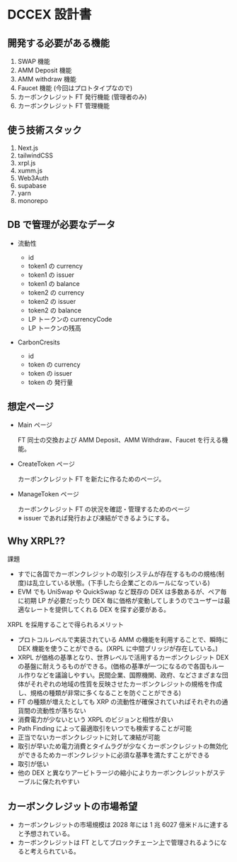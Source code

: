 # DCCEX 設計書

## 開発する必要がある機能

1. SWAP 機能
2. AMM Deposit 機能
3. AMM withdraw 機能
4. Faucet 機能 (今回はプロトタイプなので)
5. カーボンクレジット FT 発行機能 (管理者のみ)
6. カーボンクレジット FT 管理機能

## 使う技術スタック

1. Next.js
2. tailwindCSS
3. xrpl.js
4. xumm.js
5. Web3Auth
6. supabase
7. yarn
8. monorepo

## DB で管理が必要なデータ

- 流動性

  - id
  - token1 の currency
  - token1 の issuer
  - token1 の balance
  - token2 の currency
  - token2 の issuer
  - token2 の balance
  - LP トークンの currencyCode
  - LP トークンの残高

- CarbonCresits
  - id
  - token の currency
  - token の issuer
  - token の 発行量

## 想定ページ

- Main ページ

  FT 同士の交換および AMM Deposit、AMM Withdraw、Faucet を行える機能。

- CreateToken ページ

  カーボンクレジット FT を新たに作るためのページ。

- ManageToken ページ

  カーボンクレジット FT の状況を確認・管理するためのページ  
  ※ issuer であれば発行および凍結ができるようにする。

## Why XRPL??

課題

- すでに各国でカーボンクレジットの取引システムが存在するものの規格(制度)は乱立している状態。(下手したら企業ごとのルールになっている)
- EVM でも UniSwap や QuickSwap など既存の DEX は多数あるが、ペア毎に初期 LP が必要だったり DEX 毎に価格が変動してしまうのでユーザーは最適なレートを提供してくれる DEX を探す必要がある。

XRPL を採用することで得られるメリット

- プロトコルレベルで実装されている AMM の機能を利用することで、瞬時に DEX 機能を使うことができる。(XRPL に中間ブリッジが存在している。)
- XRPL が価格の基準となり、世界レベルで活用するカーボンクレジット DEX の基盤に耐えうるものができる。(価格の基準が一つになるので各国もルール作りなどを議論しやすい。民間企業、国際機関、政府、などさまざまな団体がそれぞれの地域の性質を反映させたカーボンクレジットの規格を作成し、規格の種類が非常に多くなることを防ぐことができる)
- FT の種類が増えたとしても XRP の流動性が確保されていればそれぞれの通貨間の流動性が落ちない
- 消費電力が少ないという XRPL のビジョンと相性が良い
- Path Finding によって最適取引をいつでも検索することが可能
- 正当でないカーボンクレジットに対して凍結が可能
- 取引が早いため電力消費とタイムラグが少なくカーボンクレジットの無効化ができるためカーボンクレジットに必須な基準を満たすことができる
- 取引が低い
- 他の DEX と異なりアービトラージの縮小によりカーボンクレジットがステーブルに保たれやすい

## カーボンクレジットの市場希望

- カーボンクレジットの市場規模は 2028 年には 1 兆 6027 億米ドルに達すると予想されている。
- カーボンクレジットは FT としてブロックチェーン上で管理されるようになると考えられている。
